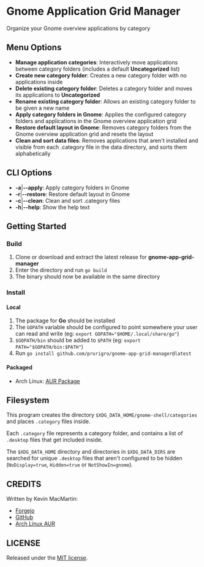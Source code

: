 # Gnome Application Grid Manager

Organize your Gnome overview applications by category

## Menu Options

* **Manage application categories**: Interactively move applications between category folders (includes a default **Uncategorized** list)
* **Create new category folder**: Creates a new category folder with no applications inside
* **Delete existing category folder**: Deletes a category folder and moves its applications to **Uncategorized**
* **Rename existing category folder**: Allows an existing category folder to be given a new name
* **Apply category folders in Gnome**: Applies the configured category folders and applications in the Gnome overview application grid
* **Restore default layout in Gnome**: Removes category folders from the Gnome overview application grid and resets the layout
* **Clean and sort data files**: Removes applications that aren't installed and visible from each .category file in the data directory, and sorts them alphabetically

## CLI Options

* **-a**|**--apply**: Apply category folders in Gnome
* **-r**|**--restore**: Restore default layout in Gnome
* **-c**|**--clean**: Clean and sort .category files
* **-h**|**--help**: Show the help text

## Getting Started

### Build

1. Clone or download and extract the latest release for **gnome-app-grid-manager**
2. Enter the directory and run `go build`
3. The binary should now be available in the same directory

### Install

#### Local

1. The package for **Go** should be installed
2. The `GOPATH` variable should be configured to point somewhere your user can read and write (eg: `export GOPATH="$HOME/.local/share/go"`)
3. `$GOPATH/bin` should be added to `$PATH` (eg: `export PATH="$GOPATH/bin:$PATH"`)
3. Run `go install github.com/prurigro/gnome-app-grid-manager@latest`

#### Packaged

* Arch Linux: [AUR Package](https://aur.archlinux.org/packages/gnome-app-grid-manager)

## Filesystem

This program creates the directory `$XDG_DATA_HOME/gnome-shell/categories` and places `.category` files inside.

Each `.category` file represents a category folder, and contains a list of `.desktop` files that get included inside.

The `$XDG_DATA_HOME` directory and directories in `$XDG_DATA_DIRS` are searched for unique `.desktop` files that aren't configured to be hidden (`NoDisplay=true`, `Hidden=true` or `NotShowIn=gnome`).

## CREDITS

Written by Kevin MacMartin:

* [Forgejo](https://git.darkcloud.ca/kevin)
* [GitHub](https://github.com/prurigro)
* [Arch Linux AUR](https://aur.archlinux.org/packages/?SeB=m&K=prurigro)

## LICENSE

Released under the [MIT license](http://opensource.org/licenses/MIT).
